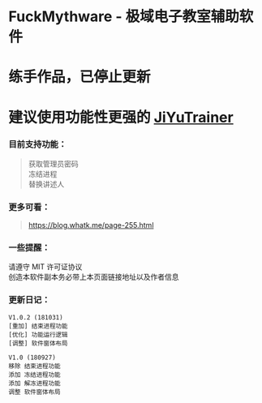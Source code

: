 # FuckMythware - 极域电子教室辅助软件

# 练手作品，已停止更新

# 建议使用功能性更强的  [JiYuTrainer](https://github.com/imengyu/JiYuTrainer) 

### 目前支持功能：
> 获取管理员密码  
> 冻结进程  
> 替换讲述人  

### 更多可看： 
> https://blog.whatk.me/page-255.html

### 一些提醒：
请遵守 MIT 许可证协议  
创造本软件副本务必带上本页面链接地址以及作者信息

### 更新日记：

```
V1.0.2 (181031)
[重加] 结束进程功能
[优化] 功能运行逻辑
[调整] 软件窗体布局

V1.0 (180927)
移除 结束进程功能
添加 冻结进程功能
添加 解冻进程功能
调整 软件窗体布局

